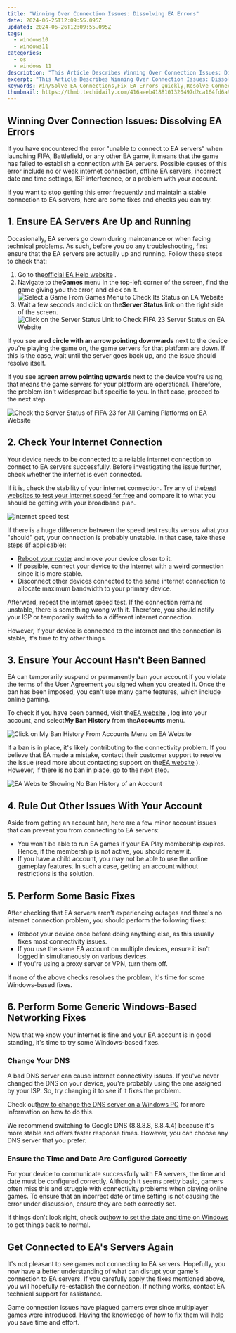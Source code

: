 ```yaml
---
title: "Winning Over Connection Issues: Dissolving EA Errors"
date: 2024-06-25T12:09:55.095Z
updated: 2024-06-26T12:09:55.095Z
tags:
  - windows10
  - windows11
categories:
  - os
  - windows 11
description: "This Article Describes Winning Over Connection Issues: Dissolving EA Errors"
excerpt: "This Article Describes Winning Over Connection Issues: Dissolving EA Errors"
keywords: Win/Solve EA Connections,Fix EA Errors Quickly,Resolve Connect Disruptions,Overcome EA Glitches,Dissolve EA Failures,Tackle EA Connection Issues,Erase EA System Errors
thumbnail: https://thmb.techidaily.com/416aeeb4188101320497d2ca164fd6a9ed87803b69670867cf0671d294f1cd7b.jpg
---
```


## Winning Over Connection Issues: Dissolving EA Errors

 If you have encountered the error "unable to connect to EA servers" when launching FIFA, Battlefield, or any other EA game, it means that the game has failed to establish a connection with EA servers. Possible causes of this error include no or weak internet connection, offline EA servers, incorrect date and time settings, ISP interference, or a problem with your account.

 If you want to stop getting this error frequently and maintain a stable connection to EA servers, here are some fixes and checks you can try.

## 1\. Ensure EA Servers Are Up and Running

 Occasionally, EA servers go down during maintenance or when facing technical problems. As such, before you do any troubleshooting, first ensure that the EA servers are actually up and running. Follow these steps to check that:

1. Go to the[official EA Help website](https://help.ea.com/en/?r=1) .
2. Navigate to the**Games** menu in the top-left corner of the screen, find the game giving you the error, and click on it.  
![Select a Game From Games Menu to Check Its Status on EA Website](https://static1.makeuseofimages.com/wordpress/wp-content/uploads/2023/04/select-a-game-from-games-menu-to-check-its-status-on-ea-website.jpg)
3. Wait a few seconds and click on the**Server Status** link on the right side of the screen.  
![Click on the Server Status Link to Check FIFA 23 Server Status on EA Website](https://static1.makeuseofimages.com/wordpress/wp-content/uploads/2023/04/click-on-the-server-status-link-to-check-fifa-23-server-status-on-ea-website.jpg)

 If you see a**red circle with an arrow pointing downwards** next to the device you're playing the game on, the game servers for that platform are down. If this is the case, wait until the server goes back up, and the issue should resolve itself.

 If you see a**green arrow pointing upwards** next to the device you're using, that means the game servers for your platform are operational. Therefore, the problem isn't widespread but specific to you. In that case, proceed to the next step.

![Check the Server Status of FIFA 23 for All Gaming Platforms on EA Website](https://static1.makeuseofimages.com/wordpress/wp-content/uploads/2023/04/check-the-server-status-of-fifa-23-for-all-platforms-on-ea-website-1.jpg)

## 2\. Check Your Internet Connection

 Your device needs to be connected to a reliable internet connection to connect to EA servers successfully. Before investigating the issue further, check whether the internet is even connected.

 If it is, check the stability of your internet connection. Try any of the[best websites to test your internet speed for free](https://www.makeuseof.com/best-free-websites-test-internet-speed/) and compare it to what you should be getting with your broadband plan.

![internet speed test](https://static1.makeuseofimages.com/wordpress/wp-content/uploads/2023/01/internet-speed-test.jpg)

 If there is a huge difference between the speed test results versus what you "should" get, your connection is probably unstable. In that case, take these steps (if applicable):

* [Reboot your router](https://www.makeuseof.com/reboot-router-correct-way/) and move your device closer to it.
* If possible, connect your device to the internet with a weird connection since it is more stable.
* Disconnect other devices connected to the same internet connection to allocate maximum bandwidth to your primary device.

 Afterward, repeat the internet speed test. If the connection remains unstable, there is something wrong with it. Therefore, you should notify your ISP or temporarily switch to a different internet connection.

 However, if your device is connected to the internet and the connection is stable, it's time to try other things.

## 3\. Ensure Your Account Hasn't Been Banned

 EA can temporarily suspend or permanently ban your account if you violate the terms of the User Agreement you signed when you created it. Once the ban has been imposed, you can't use many game features, which include online gaming.

 To check if you have been banned, visit the[EA website](https://help.ea.com/en/) , log into your account, and select**My Ban History** from the**Accounts** menu.

![Click on My Ban History From Accounts Menu on EA Website](https://static1.makeuseofimages.com/wordpress/wp-content/uploads/2023/04/click-on-my-ban-history-from-accounts-menu-on-ea-website.jpg)

 If a ban is in place, it's likely contributing to the connectivity problem. If you believe that EA made a mistake, contact their customer support to resolve the issue (read more about contacting support on the[EA website](https://help.ea.com/en/help/account/information-about-locked-or-banned-or-suspended-accounts/) ). However, if there is no ban in place, go to the next step.

![EA Website Showing No Ban History of an Account](https://static1.makeuseofimages.com/wordpress/wp-content/uploads/2023/04/ea-website-showing-no-ban-history-on-a-account.jpg)

## 4\. Rule Out Other Issues With Your Account

 Aside from getting an account ban, here are a few minor account issues that can prevent you from connecting to EA servers:

* You won't be able to run EA games if your EA Play membership expires. Hence, if the membership is not active, you should renew it.
* If you have a child account, you may not be able to use the online gameplay features. In such a case, getting an account without restrictions is the solution.

## 5\. Perform Some Basic Fixes

 After checking that EA servers aren't experiencing outages and there's no internet connection problem, you should perform the following fixes:

* Reboot your device once before doing anything else, as this usually fixes most connectivity issues.
* If you use the same EA account on multiple devices, ensure it isn't logged in simultaneously on various devices.
* If you're using a proxy server or VPN, turn them off.

 If none of the above checks resolves the problem, it's time for some Windows-based fixes.

## 6\. Perform Some Generic Windows-Based Networking Fixes

 Now that we know your internet is fine and your EA account is in good standing, it's time to try some Windows-based fixes.

### Change Your DNS

 A bad DNS server can cause internet connectivity issues. If you've never changed the DNS on your device, you're probably using the one assigned by your ISP. So, try changing it to see if it fixes the problem.

 Check out[how to change the DNS server on a Windows PC](https://www.makeuseof.com/change-dns-settings-windows-11/) for more information on how to do this.

 We recommend switching to Google DNS (8.8.8.8, 8.8.4.4) because it's more stable and offers faster response times. However, you can choose any DNS server that you prefer.

### Ensure the Time and Date Are Configured Correctly

 For your device to communicate successfully with EA servers, the time and date must be configured correctly. Although it seems pretty basic, gamers often miss this and struggle with connectivity problems when playing online games. To ensure that an incorrect date or time setting is not causing the error under discussion, ensure they are both correctly set.

 If things don't look right, check out[how to set the date and time on Windows](https://www.makeuseof.com/windows-change-date-time-format/) to get things back to normal.

## Get Connected to EA's Servers Again

 It's not pleasant to see games not connecting to EA servers. Hopefully, you now have a better understanding of what can disrupt your game's connection to EA servers. If you carefully apply the fixes mentioned above, you will hopefully re-establish the connection. If nothing works, contact EA technical support for assistance.

 Game connection issues have plagued gamers ever since multiplayer games were introduced. Having the knowledge of how to fix them will help you save time and effort.

<ins class="adsbygoogle"
     style="display:block"
     data-ad-format="autorelaxed"
     data-ad-client="ca-pub-7571918770474297"
     data-ad-slot="1223367746"></ins>



<ins class="adsbygoogle"
     style="display:block"
     data-ad-client="ca-pub-7571918770474297"
     data-ad-slot="8358498916"
     data-ad-format="auto"
     data-full-width-responsive="true"></ins>



